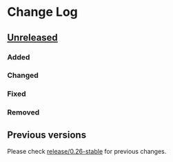 # Change Log

## [Unreleased](https://github.com/decidim/decidim/tree/HEAD)

### Added

### Changed

### Fixed

### Removed

## Previous versions

Please check [release/0.26-stable](https://github.com/decidim/decidim/blob/release/0.26-stable/CHANGELOG.md) for previous changes.

